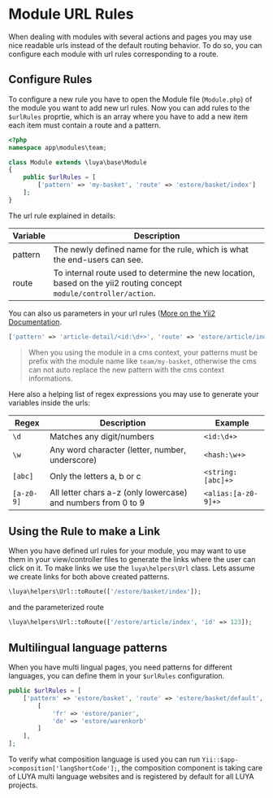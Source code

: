 # Module URL Rules

When dealing with modules with several actions and pages you may use nice readable urls instead of the default routing behavior. To do so, you can configure each module with url rules corresponding to a route.

## Configure Rules

To configure a new rule you have to open the Module file (`Module.php`) of the module you want to add new url rules. Now you can add rules to the `$urlRules` proprtie, which is an array where you have to add a new item each item must contain a route and a pattern.

```php
<?php
namespace app\modules\team;

class Module extends \luya\base\Module
{
    public $urlRules = [
        ['pattern' => 'my-basket', 'route' => 'estore/basket/index']
    ];
}
```

The url rule explained in details:

|Variable     |Description
|-------------|------------
|pattern      |The newly defined name for the rule, which is what the end-users can see.
|route        |To internal route used to determine the new location, based on the yii2 routing concept `module/controller/action`.

You can also us parameters in your url rules ([More on the Yii2 Documentation](http://www.yiiframework.com/doc-2.0/guide-runtime-routing.html#parameterizing-routes).

```php
['pattern' => 'article-detail/<id:\d+>', 'route' => 'estore/article/index'],
```

> When you using the module in a cms context, your patterns must be prefix with the module name like `team/my-basket`, otherwise the cms can not auto replace the new pattern with the cms context informations.

Here also a helping list of regex expressions you may use to generate your variables inside the urls:

|Regex      |Description        |Example
|---        |---                |---
|`\d`       |Matches any digit/numbers|`<id:\d+>`
|`\w`       |Any word character (letter, number, underscore)|`<hash:\w+>`
|`[abc]`    |Only the letters a, b or c|`<string:[abc]+>`
|`[a-z0-9]` |All letter chars a-z (only lowercase) and numbers from 0 to 9|`<alias:[a-z0-9]+>`

## Using the Rule to make a Link

When you have defined url rules for your module, you may want to use them in your view/controller files to generate the links where the user can click on it. To make links we use the `luya\helpers\Url` class. Lets assume we create links for both above created patterns.

```php
\luya\helpers\Url::toRoute(['/estore/basket/index']);
```

and the parameterized route

```php
\luya\helpers\Url::toRoute(['/estore/article/index', 'id' => 123]);
```

## Multilingual language patterns

When you have multi lingual pages, you need patterns for different languages, you can define them in your `$urlRules` configuration.

```php
public $urlRules = [
    ['pattern' => 'estore/basket', 'route' => 'estore/basket/default', 'composition' => 
        [
            'fr' => 'estore/panier',
            'de' => 'estore/warenkorb'
        ]
    ],
];
```

To verify what composition language is used you can run `Yii::$app->composition['langShortCode'];`, the composition component is taking care of LUYA multi language websites and is registered by default for all LUYA projects.
